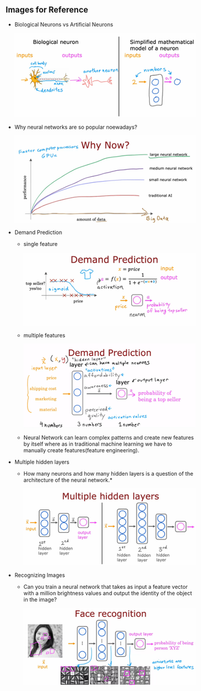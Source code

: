 ## Images for Reference

- Biological Neurons vs Artificial Neurons
    
    ![alt text](image.png)

- Why neural networks are so popular noewadays?
    
    ![alt text](image-2.png)

- Demand Prediction

    - single feature

        ![alt text](image-3.png)

    - multiple features

        ![alt text](image-4.png)

    - Neural Network can learn complex patterns and create new features by itself where as in traditional machine learning we have to manually create features(feature engineering).

- Multiple hidden layers

    - How many neurons and how many hidden layers is a question of the architecture of the neural network.*

        ![alt text](image-5.png)

- Recognizing Images

    - Can you train a neural network that takes as input a feature vector with a million brightness values and output the identity of the object in the image?

        ![alt text](image-6.png)